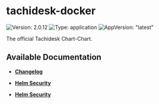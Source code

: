 # tachidesk-docker

![Version: 2.0.12](https://img.shields.io/badge/Version-2.0.12-informational?style=flat-square) ![Type: application](https://img.shields.io/badge/Type-application-informational?style=flat-square) ![AppVersion: "latest"](https://img.shields.io/badge/AppVersion-"latest"-informational?style=flat-square)

The official Tachidesk Chart-Chart.

## Available Documentation

- [**Changelog**](CHANGELOG)

- [**Helm Security**](container-security)

- [**Helm Security**](helm-security)

